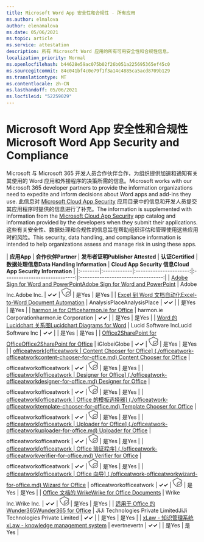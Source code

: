 ```yaml
---
title: Microsoft Word App 安全性和合规性 - 所有应用
ms.author: elmalova
author: elenamalova
ms.date: 05/06/2021
ms.topic: article
ms.service: attestation
description: 所有 Microsoft Word 应用的所有可用安全性和合规性信息。
localization_priority: Normal
ms.openlocfilehash: b44628e59ac075b02f26b051a225695365ef45c0
ms.sourcegitcommit: 84c041bf4c0e79f1f3a14c4885ca5acd8709b129
ms.translationtype: MT
ms.contentlocale: zh-CN
ms.lasthandoff: 05/06/2021
ms.locfileid: "52259029"
---
```

# <a name="microsoft-word-app-security-and-compliance"></a><span data-ttu-id="7dce2-103">Microsoft Word App 安全性和合规性</span><span class="sxs-lookup"><span data-stu-id="7dce2-103">Microsoft Word App Security and Compliance</span></span>

<span data-ttu-id="7dce2-104">Microsoft 与 Microsoft 365 开发人员合作伙伴合作，为组织提供加速和通知有关其使用的 Word 应用和外接程序的决策所需的信息。</span><span class="sxs-lookup"><span data-stu-id="7dce2-104">Microsoft works with our Microsoft 365 developer partners to provide the information organizations need to expedite and inform decisions about Word apps and add-ins they use.</span></span> <span data-ttu-id="7dce2-105">此信息对 [Microsoft Cloud App Security](https://www.microsoft.com/en-us/enterprise-mobility-security/cloud-app-security) 应用目录中的信息和开发人员提交其应用程序时提供的信息进行了补充。</span><span class="sxs-lookup"><span data-stu-id="7dce2-105">The information is supplemented with information from the [Microsoft Cloud App Security](https://www.microsoft.com/en-us/enterprise-mobility-security/cloud-app-security) app catalog and information provided by the developers when they submit their applications.</span></span> <span data-ttu-id="7dce2-106">这些有关安全性、数据处理和合规性的信息旨在帮助组织评估和管理使用这些应用时的风险。</span><span class="sxs-lookup"><span data-stu-id="7dce2-106">This security, data handling, and compliance information is intended to help organizations assess and manage risk in using these apps.</span></span>

| <span data-ttu-id="7dce2-107">**应用**</span><span class="sxs-lookup"><span data-stu-id="7dce2-107">**App**</span></span> | <span data-ttu-id="7dce2-108">**合作伙伴**</span><span class="sxs-lookup"><span data-stu-id="7dce2-108">**Partner**</span></span> | <span data-ttu-id="7dce2-109">**发布者证明**</span><span class="sxs-lookup"><span data-stu-id="7dce2-109">**Publisher Attested**</span></span> | <span data-ttu-id="7dce2-110">**认证**</span><span class="sxs-lookup"><span data-stu-id="7dce2-110">**Certified**</span></span> | <span data-ttu-id="7dce2-111">**数据处理信息**</span><span class="sxs-lookup"><span data-stu-id="7dce2-111">**Data Handling Information**</span></span> | <span data-ttu-id="7dce2-112">**Cloud App Security 信息**</span><span class="sxs-lookup"><span data-stu-id="7dce2-112">**Cloud App Security Information**</span></span> |
|:--------|:------------|:----------------------:|:-----------------------------:|:----------------------------------:|
| [<span data-ttu-id="7dce2-113">Adobe Sign for Word and PowerPoint</span><span class="sxs-lookup"><span data-stu-id="7dce2-113">Adobe Sign for Word and PowerPoint</span></span>](./adobe-inc-sign-for-word-and-powerpoint.md) | <span data-ttu-id="7dce2-114">Adobe Inc.</span><span class="sxs-lookup"><span data-stu-id="7dce2-114">Adobe Inc.</span></span> | <span data-ttu-id="7dce2-115">**✓**</span><span class="sxs-lookup"><span data-stu-id="7dce2-115">**✓**</span></span> | <img alt="Certified application badge" src="../media/certified-badge.png" height="25" width="25" /> | <span data-ttu-id="7dce2-116">是</span><span class="sxs-lookup"><span data-stu-id="7dce2-116">Yes</span></span> | <span data-ttu-id="7dce2-117">是</span><span class="sxs-lookup"><span data-stu-id="7dce2-117">Yes</span></span> |
| [<span data-ttu-id="7dce2-118">Excel 到 Word 文档自动化</span><span class="sxs-lookup"><span data-stu-id="7dce2-118">Excel-to-Word Document Automation</span></span>](./analysisplace-excel-to-word-document-automation.md) | <span data-ttu-id="7dce2-119">AnalysisPlace</span><span class="sxs-lookup"><span data-stu-id="7dce2-119">AnalysisPlace</span></span> | <span data-ttu-id="7dce2-120">**✓**</span><span class="sxs-lookup"><span data-stu-id="7dce2-120">**✓**</span></span> |  | <span data-ttu-id="7dce2-121">是</span><span class="sxs-lookup"><span data-stu-id="7dce2-121">Yes</span></span> | <span data-ttu-id="7dce2-122">是</span><span class="sxs-lookup"><span data-stu-id="7dce2-122">Yes</span></span> |
| [<span data-ttu-id="7dce2-123">harmon.ie for Office</span><span class="sxs-lookup"><span data-stu-id="7dce2-123">harmon.ie for Office</span></span>](./harmonie-corporation-for-office.md) | <span data-ttu-id="7dce2-124">harmon.ie Corporation</span><span class="sxs-lookup"><span data-stu-id="7dce2-124">harmon.ie Corporation</span></span> | <span data-ttu-id="7dce2-125">**✓**</span><span class="sxs-lookup"><span data-stu-id="7dce2-125">**✓**</span></span> |  | <span data-ttu-id="7dce2-126">是</span><span class="sxs-lookup"><span data-stu-id="7dce2-126">Yes</span></span> | <span data-ttu-id="7dce2-127">是</span><span class="sxs-lookup"><span data-stu-id="7dce2-127">Yes</span></span> |
| [<span data-ttu-id="7dce2-128">Word 的 Lucidchart 关系图</span><span class="sxs-lookup"><span data-stu-id="7dce2-128">Lucidchart Diagrams for Word</span></span>](./lucid-software-inc-lucidchart-diagrams-for-word.md) | <span data-ttu-id="7dce2-129">Lucid Software Inc</span><span class="sxs-lookup"><span data-stu-id="7dce2-129">Lucid Software Inc</span></span> | <span data-ttu-id="7dce2-130">**✓**</span><span class="sxs-lookup"><span data-stu-id="7dce2-130">**✓**</span></span> |  | <span data-ttu-id="7dce2-131">是</span><span class="sxs-lookup"><span data-stu-id="7dce2-131">Yes</span></span> | <span data-ttu-id="7dce2-132">是</span><span class="sxs-lookup"><span data-stu-id="7dce2-132">Yes</span></span> |
| [<span data-ttu-id="7dce2-133">Office2SharePoint for Office</span><span class="sxs-lookup"><span data-stu-id="7dce2-133">Office2SharePoint for Office</span></span>](./iglobe-office2sharepoint-for-office.md) | <span data-ttu-id="7dce2-134">iGlobe</span><span class="sxs-lookup"><span data-stu-id="7dce2-134">iGlobe</span></span> | <span data-ttu-id="7dce2-135">**✓**</span><span class="sxs-lookup"><span data-stu-id="7dce2-135">**✓**</span></span> | <img alt="Certified application badge" src="../media/certified-badge.png" height="25" width="25" /> | <span data-ttu-id="7dce2-136">是</span><span class="sxs-lookup"><span data-stu-id="7dce2-136">Yes</span></span> | <span data-ttu-id="7dce2-137">是</span><span class="sxs-lookup"><span data-stu-id="7dce2-137">Yes</span></span> |
| <span data-ttu-id="7dce2-138">[officeatwork</span><span class="sxs-lookup"><span data-stu-id="7dce2-138">[officeatwork</span></span> | <span data-ttu-id="7dce2-139">Content Chooser for Office] (./officeatwork-officeatworkcontent-chooser-for-office.md) </span><span class="sxs-lookup"><span data-stu-id="7dce2-139">Content Chooser for Office](./officeatwork-officeatworkcontent-chooser-for-office.md)</span></span> | <span data-ttu-id="7dce2-140">officeatwork</span><span class="sxs-lookup"><span data-stu-id="7dce2-140">officeatwork</span></span> | <span data-ttu-id="7dce2-141">**✓**</span><span class="sxs-lookup"><span data-stu-id="7dce2-141">**✓**</span></span> | <img alt="Certified application badge" src="../media/certified-badge.png" height="25" width="25" /> | <span data-ttu-id="7dce2-142">是</span><span class="sxs-lookup"><span data-stu-id="7dce2-142">Yes</span></span> | <span data-ttu-id="7dce2-143">是</span><span class="sxs-lookup"><span data-stu-id="7dce2-143">Yes</span></span> |
| <span data-ttu-id="7dce2-144">[officeatwork</span><span class="sxs-lookup"><span data-stu-id="7dce2-144">[officeatwork</span></span> | <span data-ttu-id="7dce2-145">Designer for Office] (./officeatwork-officeatworkdesigner-for-office.md) </span><span class="sxs-lookup"><span data-stu-id="7dce2-145">Designer for Office](./officeatwork-officeatworkdesigner-for-office.md)</span></span> | <span data-ttu-id="7dce2-146">officeatwork</span><span class="sxs-lookup"><span data-stu-id="7dce2-146">officeatwork</span></span> | <span data-ttu-id="7dce2-147">**✓**</span><span class="sxs-lookup"><span data-stu-id="7dce2-147">**✓**</span></span> | <img alt="Certified application badge" src="../media/certified-badge.png" height="25" width="25" /> | <span data-ttu-id="7dce2-148">是</span><span class="sxs-lookup"><span data-stu-id="7dce2-148">Yes</span></span> | <span data-ttu-id="7dce2-149">是</span><span class="sxs-lookup"><span data-stu-id="7dce2-149">Yes</span></span> |
| <span data-ttu-id="7dce2-150">[officeatwork</span><span class="sxs-lookup"><span data-stu-id="7dce2-150">[officeatwork</span></span> | <span data-ttu-id="7dce2-151">Office 的模板选择器] (./officeatwork-officeatworktemplate-chooser-for-office.md) </span><span class="sxs-lookup"><span data-stu-id="7dce2-151">Template Chooser for Office](./officeatwork-officeatworktemplate-chooser-for-office.md)</span></span> | <span data-ttu-id="7dce2-152">officeatwork</span><span class="sxs-lookup"><span data-stu-id="7dce2-152">officeatwork</span></span> | <span data-ttu-id="7dce2-153">**✓**</span><span class="sxs-lookup"><span data-stu-id="7dce2-153">**✓**</span></span> | <img alt="Certified application badge" src="../media/certified-badge.png" height="25" width="25" /> | <span data-ttu-id="7dce2-154">是</span><span class="sxs-lookup"><span data-stu-id="7dce2-154">Yes</span></span> | <span data-ttu-id="7dce2-155">是</span><span class="sxs-lookup"><span data-stu-id="7dce2-155">Yes</span></span> |
| <span data-ttu-id="7dce2-156">[officeatwork</span><span class="sxs-lookup"><span data-stu-id="7dce2-156">[officeatwork</span></span> | <span data-ttu-id="7dce2-157">Uploader for Office] (./officeatwork-officeatworkuploader-for-office.md) </span><span class="sxs-lookup"><span data-stu-id="7dce2-157">Uploader for Office](./officeatwork-officeatworkuploader-for-office.md)</span></span> | <span data-ttu-id="7dce2-158">officeatwork</span><span class="sxs-lookup"><span data-stu-id="7dce2-158">officeatwork</span></span> | <span data-ttu-id="7dce2-159">**✓**</span><span class="sxs-lookup"><span data-stu-id="7dce2-159">**✓**</span></span> | <img alt="Certified application badge" src="../media/certified-badge.png" height="25" width="25" /> | <span data-ttu-id="7dce2-160">是</span><span class="sxs-lookup"><span data-stu-id="7dce2-160">Yes</span></span> | <span data-ttu-id="7dce2-161">是</span><span class="sxs-lookup"><span data-stu-id="7dce2-161">Yes</span></span> |
| <span data-ttu-id="7dce2-162">[officeatwork</span><span class="sxs-lookup"><span data-stu-id="7dce2-162">[officeatwork</span></span> | <span data-ttu-id="7dce2-163">Office 验证程序] (./officeatwork-officeatworkverifier-for-office.md) </span><span class="sxs-lookup"><span data-stu-id="7dce2-163">Verifier for Office](./officeatwork-officeatworkverifier-for-office.md)</span></span> | <span data-ttu-id="7dce2-164">officeatwork</span><span class="sxs-lookup"><span data-stu-id="7dce2-164">officeatwork</span></span> | <span data-ttu-id="7dce2-165">**✓**</span><span class="sxs-lookup"><span data-stu-id="7dce2-165">**✓**</span></span> | <img alt="Certified application badge" src="../media/certified-badge.png" height="25" width="25" /> | <span data-ttu-id="7dce2-166">是</span><span class="sxs-lookup"><span data-stu-id="7dce2-166">Yes</span></span> | <span data-ttu-id="7dce2-167">是</span><span class="sxs-lookup"><span data-stu-id="7dce2-167">Yes</span></span> |
| <span data-ttu-id="7dce2-168">[officeatwork</span><span class="sxs-lookup"><span data-stu-id="7dce2-168">[officeatwork</span></span> | <span data-ttu-id="7dce2-169">Office 向导] (./officeatwork-officeatworkwizard-for-office.md) </span><span class="sxs-lookup"><span data-stu-id="7dce2-169">Wizard for Office](./officeatwork-officeatworkwizard-for-office.md)</span></span> | <span data-ttu-id="7dce2-170">officeatwork</span><span class="sxs-lookup"><span data-stu-id="7dce2-170">officeatwork</span></span> | <span data-ttu-id="7dce2-171">**✓**</span><span class="sxs-lookup"><span data-stu-id="7dce2-171">**✓**</span></span> | <img alt="Certified application badge" src="../media/certified-badge.png" height="25" width="25" /> | <span data-ttu-id="7dce2-172">是</span><span class="sxs-lookup"><span data-stu-id="7dce2-172">Yes</span></span> | <span data-ttu-id="7dce2-173">是</span><span class="sxs-lookup"><span data-stu-id="7dce2-173">Yes</span></span> |
| [<span data-ttu-id="7dce2-174">Office 文档的 Wrike</span><span class="sxs-lookup"><span data-stu-id="7dce2-174">Wrike for Office Documents</span></span>](./wrike-inc-for-office-documents.md) | <span data-ttu-id="7dce2-175">Wrike Inc.</span><span class="sxs-lookup"><span data-stu-id="7dce2-175">Wrike Inc.</span></span> | <span data-ttu-id="7dce2-176">**✓**</span><span class="sxs-lookup"><span data-stu-id="7dce2-176">**✓**</span></span> | <img alt="Certified application badge" src="../media/certified-badge.png" height="25" width="25" /> | <span data-ttu-id="7dce2-177">是</span><span class="sxs-lookup"><span data-stu-id="7dce2-177">Yes</span></span> | <span data-ttu-id="7dce2-178">是</span><span class="sxs-lookup"><span data-stu-id="7dce2-178">Yes</span></span> |
| [<span data-ttu-id="7dce2-179">适用于 Office 的 Wunder365</span><span class="sxs-lookup"><span data-stu-id="7dce2-179">Wunder365 for Office</span></span>](./jiji-technologies-private-limited-wunder365-for-office.md) | <span data-ttu-id="7dce2-180">JiJi Technologies Private Limited</span><span class="sxs-lookup"><span data-stu-id="7dce2-180">JiJi Technologies Private Limited</span></span> | <span data-ttu-id="7dce2-181">**✓**</span><span class="sxs-lookup"><span data-stu-id="7dce2-181">**✓**</span></span> |  | <span data-ttu-id="7dce2-182">是</span><span class="sxs-lookup"><span data-stu-id="7dce2-182">Yes</span></span> | <span data-ttu-id="7dce2-183">是</span><span class="sxs-lookup"><span data-stu-id="7dce2-183">Yes</span></span> |
| [<span data-ttu-id="7dce2-184">xLaw - 知识管理系统</span><span class="sxs-lookup"><span data-stu-id="7dce2-184">xLaw - knowledge management system</span></span>](./evertn-xlaw-knowledge-management-system.md) | <span data-ttu-id="7dce2-185">evertn</span><span class="sxs-lookup"><span data-stu-id="7dce2-185">evertn</span></span> | <span data-ttu-id="7dce2-186">**✓**</span><span class="sxs-lookup"><span data-stu-id="7dce2-186">**✓**</span></span> |  | <span data-ttu-id="7dce2-187">是</span><span class="sxs-lookup"><span data-stu-id="7dce2-187">Yes</span></span> | <span data-ttu-id="7dce2-188">是</span><span class="sxs-lookup"><span data-stu-id="7dce2-188">Yes</span></span> |
